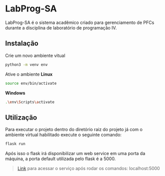 


# LabProg-SA
LabProg-SA é o sistema acadêmico criado para gerenciamento de PFCs durante a disciplina de laboratório de programação IV.
## Instalação
Crie um novo ambiente vitual
```bash
python3 -m venv env
```
Ative o ambiente
**Linux**
```bash
source env/bin/activate
```
**Windows**
```bash
.\env\Scripts\activate
```
## Utilização
Para executar o projeto dentro do diretório raiz do projeto já com o ambiente virtual habilitado execute o seguinte comando:
```bash
flask run
``` 
Após isso o flask irá disponibilizar um web service em uma porta da máquina, a porta default utilizada pelo flask é a 5000.

>[Link](localhost:5000) para acessar o serviço após rodar os comandos: localhost:5000
